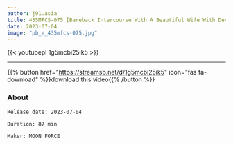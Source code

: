 ```yaml
---
author: j91.asia
title: 435MFCS-075 [Bareback Intercourse With A Beautiful Wife With Deca-Nipples Who Are Super Horny And Cheating] It Looks Calm But The AV You Usually See Is Xxx Things! ? I Forgot My Husband During A Lunch Break With A Lustful Married Woman I Met On SNS And Had Short Time Sex!
date: 2023-07-04
image: "pb_e_435mfcs-075.jpg"
---
```



{{< youtubepl 1g5mcbi25ik5 >}}
___

{{% button href="https://streamsb.net/d/1g5mcbi25ik5" icon="fas fa-download" %}}download this video{{% /button %}}
### About

`Release date: 2023-07-04`

`Duration: 87 min`

`Maker:	MOON FORCE`